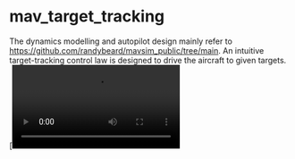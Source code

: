 # mav_target_tracking
The dynamics modelling and autopilot design mainly refer to <https://github.com/randybeard/mavsim_public/tree/main>. An intuitive target-tracking control law is designed to drive the aircraft to given targets.
[![GitHub视频](https://github.com/DaydayXtt/mav_target_tracking/blob/main/TT.mp4)
